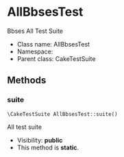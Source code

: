 AllBbsesTest
===============

Bbses All Test Suite




* Class name: AllBbsesTest
* Namespace: 
* Parent class: CakeTestSuite







Methods
-------


### suite

    \CakeTestSuite AllBbsesTest::suite()

All test suite



* Visibility: **public**
* This method is **static**.



